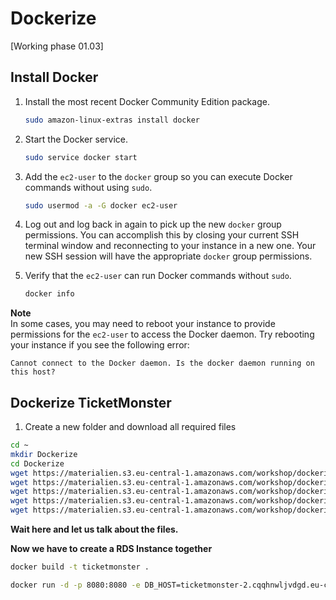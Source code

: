 # Dockerize

[Working phase 01.03]

## Install Docker
1. Install the most recent Docker Community Edition package\.

   ```bash 
   sudo amazon-linux-extras install docker
   ```

1. Start the Docker service\.

   ```bash
   sudo service docker start
   ```

1. Add the `ec2-user` to the `docker` group so you can execute Docker commands without using `sudo`\.

   ```bash
   sudo usermod -a -G docker ec2-user
   ```

1. Log out and log back in again to pick up the new `docker` group permissions\. You can accomplish this by closing your current SSH terminal window and reconnecting to your instance in a new one\. Your new SSH session will have the appropriate `docker` group permissions\.

1. Verify that the `ec2-user` can run Docker commands without `sudo`\.

   ```bash
   docker info
   ```
**Note**  
In some cases, you may need to reboot your instance to provide permissions for the `ec2-user` to access the Docker daemon\. Try rebooting your instance if you see the following error:  

   ```
   Cannot connect to the Docker daemon. Is the docker daemon running on this host?
   ```
## Dockerize TicketMonster

1. Create a new folder and download all required files

```bash
cd ~
mkdir Dockerize
cd Dockerize
wget https://materialien.s3.eu-central-1.amazonaws.com/workshop/dockerize/commands.cli
wget https://materialien.s3.eu-central-1.amazonaws.com/workshop/dockerize/customize.sh
wget https://materialien.s3.eu-central-1.amazonaws.com/workshop/dockerize/postgresql-9.4-1202.jdbc41.jar
wget https://materialien.s3.eu-central-1.amazonaws.com/workshop/dockerize/ticket-monster.war
wget https://materialien.s3.eu-central-1.amazonaws.com/workshop/dockerize/Dockerfile
```
**Wait here and let us talk about the files.**

**Now we have to create a RDS Instance together**

```bash
docker build -t ticketmonster .
```

```bash
docker run -d -p 8080:8080 -e DB_HOST=ticketmonster-2.cqqhnwljvdgd.eu-central-1.rds.amazonaws.com -e DB_PORT=5432 -e DB_USERNAME=ticketmonster -e DB_PASSWORD=ticketmonster -e DB_NAME=postgres ticketmonster
```
